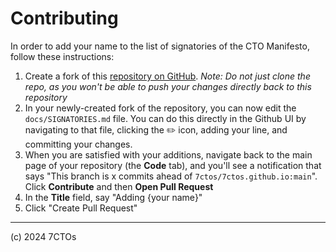 # Contributing

In order to add your name to the list of signatories of the CTO Manifesto, follow these instructions:

1. Create a fork of this [repository on GitHub](https://github.com/7ctos/7ctos.github.io). _Note: Do not just clone the repo, as you won't be able to push your changes directly back to this repository_
2. In your newly-created fork of the repository, you can now edit the `docs/SIGNATORIES.md` file. You can do this directly in the Github UI by navigating to that file, clicking the ✏️ icon, adding your line, and committing your changes.
3. When you are satisfied with your additions, navigate back to the main page of your repository (the **Code** tab), and you'll see a notification that says "This branch is x commits ahead of `7ctos/7ctos.github.io:main`". Click **Contribute** and then **Open Pull Request**
4. In the **Title** field, say "Adding {your name}"
5. Click "Create Pull Request"

---
(c) 2024 7CTOs
